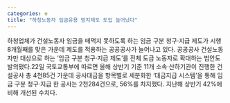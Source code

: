 ```yaml
---
categories: e
title: "하청노동자 임금유용 방지제도 도입 늘어났다"
---
```

하청업체가 건설노동자 임금을 떼먹지 못하도록 하는 임금 구분 청구·지급 제도가 시행 8개월째를 맞은 가운데 제도를 적용하는 공공공사가 늘어나고 있다. 공공공사 건설노동자만 대상으로 하는 ‘임금 구분 청구·지급 제도’를 전체 도급 노동자로 확대하는 법안도 발의됐다.22일 국토교통부에 따르면 올해 상반기 기준 11개 소속·산하기관이 진행한 건설공사 총 4천85건 가운데 공사대금을 항목별로 세분화한 ‘대금지급 시스템’을 통해 임금 구분 청구·지급 한 공사는 2천284건으로, 56%를 차지했다. 지난해 상반기 42%에 비해 개선된 수치다.